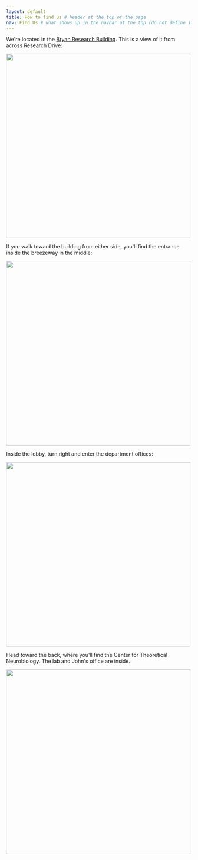 ```yaml
---
layout: default
title: How to find us # header at the top of the page
nav: Find Us # what shows up in the navbar at the top (do not define if you don't want page in the navbar)
---
```


We're located in the [Bryan Research Building](https://maps.duke.edu/?focus=68). This is a view of it from across Research Drive: 

<img src="http://dibs-web01.vm.duke.edu/pearson/assets/images/website/bryan_ext.jpg" width="500"/>

If you walk toward the building from either side, you'll find the entrance inside the breezeway in the middle:

<img src="http://dibs-web01.vm.duke.edu/pearson/assets/images/website/bryan_ent.jpg" width="500"/>

Inside the lobby, turn right and enter the department offices:

<img src="http://dibs-web01.vm.duke.edu/pearson/assets/images/website/admin_ent.jpg" width="500"/>

Head toward the back, where you'll find the Center for Theoretical Neurobiology. The lab and John's office are inside.

<img src="http://dibs-web01.vm.duke.edu/pearson/assets/images/website/ctn_ent.jpg" width="500"/>



